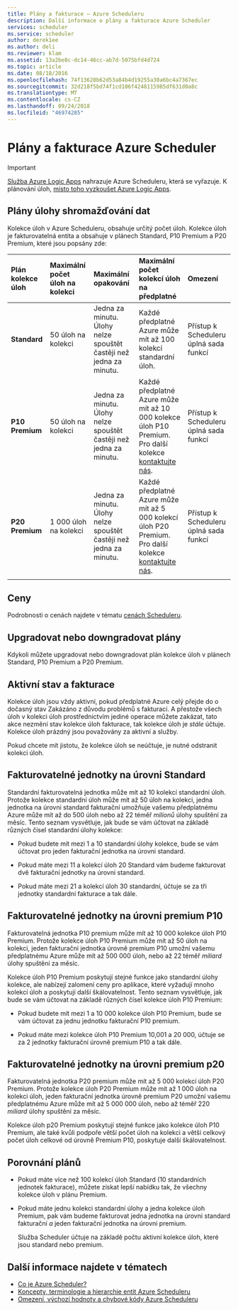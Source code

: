 ```yaml
---
title: Plány a fakturace – Azure Scheduleru
description: Další informace o plány a fakturace Azure Scheduler
services: scheduler
ms.service: scheduler
author: derek1ee
ms.author: deli
ms.reviewer: klam
ms.assetid: 13a2be8c-dc14-46cc-ab7d-5075bfd4d724
ms.topic: article
ms.date: 08/18/2016
ms.openlocfilehash: 74f13628b62d53a84b4d19255a30a6bc4a7367ec
ms.sourcegitcommit: 32d218f5bd74f1cd106f4248115985df631d0a8c
ms.translationtype: MT
ms.contentlocale: cs-CZ
ms.lasthandoff: 09/24/2018
ms.locfileid: "46974285"
---
```

# <a name="plans-and-billing-for-azure-scheduler"></a>Plány a fakturace Azure Scheduler

> [!IMPORTANT]
> [Služba Azure Logic Apps](../logic-apps/logic-apps-overview.md) nahrazuje Azure Scheduleru, která se vyřazuje. K plánování úloh, [místo toho vyzkoušet Azure Logic Apps](../scheduler/migrate-from-scheduler-to-logic-apps.md). 

## <a name="job-collection-plans"></a>Plány úlohy shromažďování dat

Kolekce úloh v Azure Scheduleru, obsahuje určitý počet úloh. Kolekce úloh je fakturovatelná entita a obsahuje v plánech Standard, P10 Premium a P20 Premium, které jsou popsány zde: 

| Plán kolekce úloh | Maximální počet úloh na kolekci | Maximální opakování | Maximální počet kolekcí úloh na předplatné | Omezení | 
|:--- |:--- |:--- |:--- |:--- |
| **Standard** | 50 úloh na kolekci | Jedna za minutu. Úlohy nelze spouštět častěji než jedna za minutu. | Každé předplatné Azure může mít až 100 kolekcí standardní úloh. | Přístup k Scheduleru úplná sada funkcí | 
| **P10 Premium** | 50 úloh na kolekci | Jedna za minutu. Úlohy nelze spouštět častěji než jedna za minutu. | Každé předplatné Azure může mít až 10 000 kolekce úloh P10 Premium. Pro další kolekce <a href="mailto:wapteams@microsoft.com">kontaktujte nás</a>. | Přístup k Scheduleru úplná sada funkcí |
| **P20 Premium** | 1 000 úloh na kolekci | Jedna za minutu. Úlohy nelze spouštět častěji než jedna za minutu. | Každé předplatné Azure může mít až 5 000 kolekcí úloh P20 Premium. Pro další kolekce <a href="mailto:wapteams@microsoft.com">kontaktujte nás</a>. | Přístup k Scheduleru úplná sada funkcí |
|||||| 

## <a name="pricing"></a>Ceny

Podrobnosti o cenách najdete v tématu [cenách Scheduleru](https://azure.microsoft.com/pricing/details/scheduler/).

## <a name="upgrade-or-downgrade-plans"></a>Upgradovat nebo downgradovat plány

Kdykoli můžete upgradovat nebo downgradovat plán kolekce úloh v plánech Standard, P10 Premium a P20 Premium.

## <a name="active-status-and-billing"></a>Aktivní stav a fakturace

Kolekce úloh jsou vždy aktivní, pokud předplatné Azure celý přejde do o dočasný stav Zakázáno z důvodu problémů s fakturací. A přestože všech úloh v kolekci úloh prostřednictvím jediné operace můžete zakázat, tato akce nezmění stav kolekce úloh fakturace, tak kolekce úloh je *stále* účtuje. Kolekce úloh prázdný jsou považovány za aktivní a služby.

Pokud chcete mít jistotu, že kolekce úloh se neúčtuje, je nutné odstranit kolekci úloh.

## <a name="standard-billable-units"></a>Fakturovatelné jednotky na úrovni Standard

Standardní fakturovatelná jednotka může mít až 10 kolekcí standardní úloh. Protože kolekce standardní úloh může mít až 50 úloh na kolekci, jedna jednotka na úrovni standard fakturační umožňuje vašemu předplatnému Azure může mít až do 500 úloh nebo až 22 téměř *milionů* úlohy spuštění za měsíc. Tento seznam vysvětluje, jak bude se vám účtovat na základě různých čísel standardní úlohy kolekce:

* Pokud budete mít mezi 1 a 10 standardní úlohy kolekce, bude se vám účtovat pro jeden fakturační jednotka na úrovni standard. 

* Pokud máte mezi 11 a kolekcí úloh 20 Standard vám budeme fakturovat dvě fakturační jednotky na úrovni standard. 

* Pokud máte mezi 21 a kolekcí úloh 30 standardní, účtuje se za tři jednotky standardní fakturace a tak dále.

## <a name="p10-premium-billable-units"></a>Fakturovatelné jednotky na úrovni premium P10

Fakturovatelná jednotka P10 premium může mít až 10 000 kolekce úloh P10 Premium. Protože kolekce úloh P10 Premium může mít až 50 úloh na kolekci, jeden fakturační jednotka úrovně premium P10 umožní vašemu předplatnému Azure může mít až 500 000 úloh, nebo až 22 téměř *miliard* úlohy spuštění za měsíc. 

Kolekce úloh P10 Premium poskytují stejné funkce jako standardní úlohy kolekce, ale nabízejí zalomení ceny pro aplikace, které vyžadují mnoho kolekcí úloh a poskytují další škálovatelnost. Tento seznam vysvětluje, jak bude se vám účtovat na základě různých čísel kolekce úloh P10 Premium:

* Pokud budete mít mezi 1 a 10 000 kolekce úloh P10 Premium, bude se vám účtovat za jednu jednotku fakturační P10 premium. 

* Pokud máte mezi kolekce úloh P10 Premium 10,001 a 20 000, účtuje se za 2 jednotky fakturační úrovně premium P10 a tak dále.

## <a name="p20-premium-billable-units"></a>Fakturovatelné jednotky na úrovni premium p20

Fakturovatelná jednotka P20 premium může mít až 5 000 kolekcí úloh P20 Premium. Protože kolekce úloh P20 Premium může mít až 1 000 úloh na kolekci úloh, jeden fakturační jednotka úrovně premium P20 umožní vašemu předplatnému Azure může mít až 5 000 000 úloh, nebo až téměř 220 *miliard* úlohy spuštění za měsíc.

Kolekce úloh p20 Premium poskytují stejné funkce jako kolekce úloh P10 Premium, ale také kvůli podpoře větší počet úloh na kolekci a větší celkový počet úloh celkové od úrovně Premium P10, poskytuje další škálovatelnost.

## <a name="plan-comparison"></a>Porovnání plánů

* Pokud máte více než 100 kolekcí úloh Standard (10 standardních jednotek fakturace), můžete získat lepší nabídku tak, že všechny kolekce úloh v plánu Premium.

* Pokud máte jednu kolekci standardní úlohy a jedna kolekce úloh Premium, pak vám budeme fakturovat jedna jednotka na úrovni standard fakturační *a* jeden fakturační jednotka na úrovni premium.

  Služba Scheduler účtuje na základě počtu aktivní kolekce úloh, které jsou standard nebo premium.

## <a name="see-also"></a>Další informace najdete v tématech

* [Co je Azure Scheduler?](scheduler-intro.md)
* [Koncepty, terminologie a hierarchie entit Azure Scheduleru](scheduler-concepts-terms.md)
* [Omezení, výchozí hodnoty a chybové kódy Azure Scheduleru](scheduler-limits-defaults-errors.md)